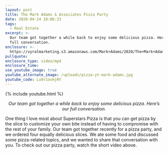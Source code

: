 ```yaml
---
layout: post
title: The Mark Adams & Associates Pizza Party
date: 2020-04-24 18:06:23
tags:
  - Real Estate
excerpt: >-
  Our team got together a while back to enjoy some delicious pizza. Here’s our
  full conversation.
enclosure: >-
  https://vyralmarketing.s3.amazonaws.com/Mark+Adams/2020/The+Mark+Adams+%26+Associates+Pizza+Party.mp4
pullquote:
enclosure_type: video/mp4
enclosure_time:
use_youtube_image: true
youtube_alternate_image: /uploads/pizza-yt-mark-adams.jpg
youtube_code: Lu9r1ovmjRY
---
```


{% include youtube.html %}

<p style="text-align:center"><em>Our team got together a while back to enjoy some delicious pizza. Here’s our full conversation.</em></p>

One thing I love most about Superstars Pizza is that you can get pizza by the slice to customize your own bite instead of having to compromise with the rest of your family. Our team got together recently for a pizza party, and we ordered four equally delicious slices. We ate some food and discussed some pizza-related topics, and we wanted to share that conversation with you. To check out our pizza party, watch the short video above.